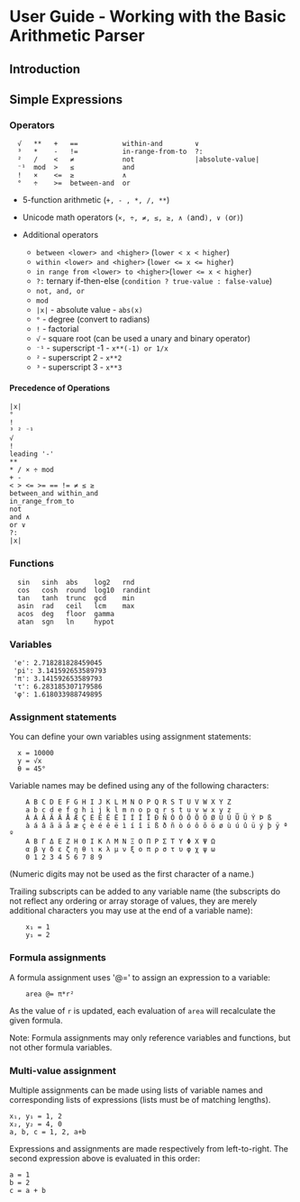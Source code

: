 # User Guide - Working with the Basic Arithmetic Parser

## Introduction

## Simple Expressions

### Operators

      √   **   +   ==           within-and        ∨
      ³   *    -   !=           in-range-from-to  ?:
      ²   /    <   ≠            not               |absolute-value|
      ⁻¹  mod  >   ≤            and
      !   ×    <=  ≥            ∧
      °   ÷    >=  between-and  or

- 5-function arithmetic (`+, - , *, /, **`)

- Unicode math operators (`×, ÷, ≠, ≤, ≥, ∧ (`and`), ∨ (`or`)`)

- Additional operators

  - `between <lower> and <higher>` (`lower < x < higher`)
  - `within <lower> and <higher>` (`lower <= x <= higher`)
  - `in range from <lower> to <higher>`(`lower <= x < higher`)
  - `?:` ternary if-then-else (`condition ? true-value : false-value`)
  - `not, and, or`
  - `mod`
  - `|x|` - absolute value - `abs(x)`
  - `°` - degree (convert to radians)
  - `!` - factorial
  - `√` - square root (can be used a unary and binary operator)
  - `⁻¹` - superscript -1 - `x**(-1) or 1/x`
  - `²` - superscript 2 - `x**2`
  - `³` - superscript 3 - `x**3`

#### Precedence of Operations

    |x|
    °
    !
    ³ ² ⁻¹
    √
    !    
    leading '-'
    **
    * / × ÷ mod
    + -
    < > <= >= == != ≠ ≤ ≥
    between_and within_and
    in_range_from_to
    not
    and ∧
    or ∨
    ?:
    |x|

### Functions

      sin   sinh  abs    log2   rnd
      cos   cosh  round  log10  randint
      tan   tanh  trunc  gcd    min
      asin  rad   ceil   lcm    max
      acos  deg   floor  gamma
      atan  sgn   ln     hypot
  
### Variables

     'e': 2.718281828459045
     'pi': 3.141592653589793
     'π': 3.141592653589793
     'τ': 6.283185307179586
     'φ': 1.618033988749895

### Assignment statements

You can define your own variables using assignment statements:

      x = 10000
      y = √x
      θ = 45°

Variable names may be defined using any of the following characters:

        A B C D E F G H I J K L M N O P Q R S T U V W X Y Z
        a b c d e f g h i j k l m n o p q r s t u v w x y z _
        À Á Â Ã Ä Å Æ Ç È É Ê Ë Ì Í Î Ï Ð Ñ Ò Ó Ô Õ Ö Ø Ù Ú Û Ü Ý Þ ß
        à á â ã ä å æ ç è é ê ë ì í î ï ß ð ñ ò ó ô õ ö ø ù ú û ü ý þ ÿ ª º
        Α Β Γ Δ Ε Ζ Η Θ Ι Κ Λ Μ Ν Ξ Ο Π Ρ Σ Τ Υ Φ Χ Ψ Ω
        α β γ δ ε ζ η θ ι κ λ μ ν ξ ο π ρ σ τ υ φ χ ψ ω
        0 1 2 3 4 5 6 7 8 9

(Numeric digits may not be used as the first character of a name.)

Trailing subscripts can be added to any variable name (the subscripts do
not reflect any ordering or array storage of values, they are merely additional 
characters you may use at the end of a variable name):
  
        x₁ = 1
        y₁ = 2


### Formula assignments

A formula assignment uses '@=' to assign an expression to a variable:

        area @= π*r²

As the value of `r` is updated, each evaluation of `area` will recalculate the given formula.

Note: Formula assignments may only reference variables and functions, but
not other formula variables.


### Multi-value assignment

Multiple assignments can be made using lists of variable names and
corresponding lists of expressions (lists must be of matching lengths).

    x₁, y₁ = 1, 2
    x₂, y₂ = 4, 0
    a, b, c = 1, 2, a+b

Expressions and assignments are made respectively from left-to-right. The
second expression above is evaluated in this order:

    a = 1
    b = 2
    c = a + b
